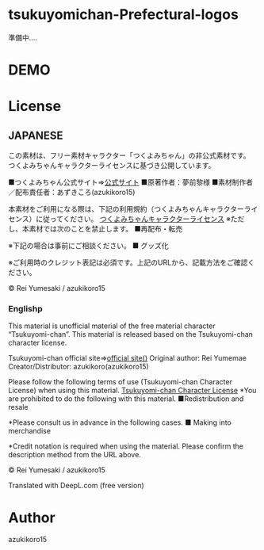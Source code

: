 # tsukuyomichan-Prefectural-logos

準備中....

# DEMO

# License

## JAPANESE

この素材は、フリー素材キャラクター「つくよみちゃん」の非公式素材です。
つくよみちゃんキャラクターライセンスに基づき公開しています。

■つくよみちゃん公式サイト⇒[公式サイト](https://tyc.rei-yumesaki.net/)
■原著作者：夢前黎様
■素材制作者／配布責任者：あずきころ(azukikoro15)

本素材をご利用になる際は、下記の利用規約（つくよみちゃんキャラクターライセンス）に従ってください。
[つくよみちゃんキャラクターライセンス](https://tyc.rei-yumesaki.net/about/terms/)
※ただし、本素材では次のことを禁止します。
■再配布・転売

※下記の場合は事前にご相談ください。
■ グッズ化

※ご利用時のクレジット表記は必須です。上記のURLから、記載方法をご確認ください。

© Rei Yumesaki / azukikoro15

### Englishp

This material is unofficial material of the free material character “Tsukuyomi-chan”.
This material is released based on the Tsukuyomi-chan character license.

Tsukuyomi-chan official site⇒[official site()](https://tyc.rei-yumesaki.net/)
Original author: Rei Yumemae
Creator/Distributor: azukikoro(azukikoro15)

Please follow the following terms of use (Tsukuyomi-chan Character License) when using this material.
[Tsukuyomi-chan Character License](https://tyc.rei-yumesaki.net/about/terms/)
*You are prohibited to do the following with this material.
■Redistribution and resale

*Please consult us in advance in the following cases.
■ Making into merchandise

*Credit notation is required when using the material. Please confirm the description method from the URL above.

© Rei Yumesaki / azukikoro15

Translated with DeepL.com (free version)

# Author
azukikoro15
